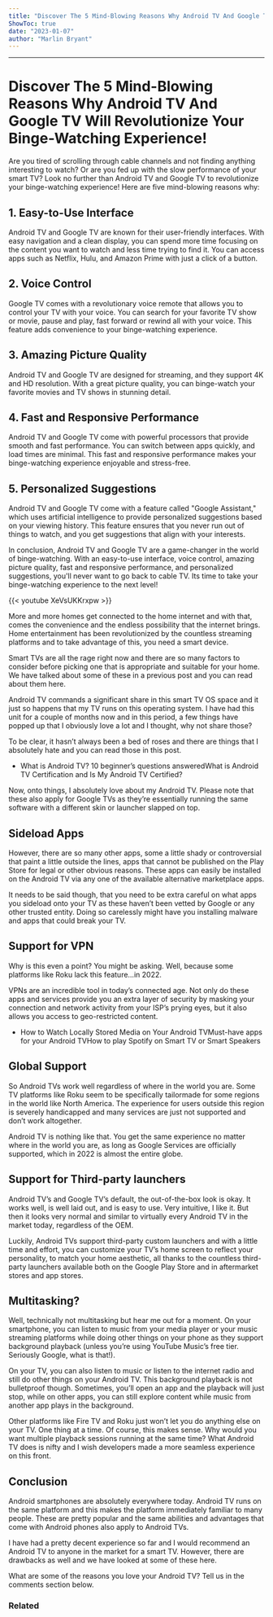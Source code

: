 ```yaml
---
title: "Discover The 5 Mind-Blowing Reasons Why Android TV And Google TV Will Revolutionize Your Binge-Watching Experience!"
ShowToc: true 
date: "2023-01-07"
author: "Marlin Bryant"
---
```

*****
# Discover The 5 Mind-Blowing Reasons Why Android TV And Google TV Will Revolutionize Your Binge-Watching Experience!

Are you tired of scrolling through cable channels and not finding anything interesting to watch? Or are you fed up with the slow performance of your smart TV? Look no further than Android TV and Google TV to revolutionize your binge-watching experience! Here are five mind-blowing reasons why:

## 1. Easy-to-Use Interface

Android TV and Google TV are known for their user-friendly interfaces. With easy navigation and a clean display, you can spend more time focusing on the content you want to watch and less time trying to find it. You can access apps such as Netflix, Hulu, and Amazon Prime with just a click of a button.

## 2. Voice Control

Google TV comes with a revolutionary voice remote that allows you to control your TV with your voice. You can search for your favorite TV show or movie, pause and play, fast forward or rewind all with your voice. This feature adds convenience to your binge-watching experience.

## 3. Amazing Picture Quality

Android TV and Google TV are designed for streaming, and they support 4K and HD resolution. With a great picture quality, you can binge-watch your favorite movies and TV shows in stunning detail.

## 4. Fast and Responsive Performance

Android TV and Google TV come with powerful processors that provide smooth and fast performance. You can switch between apps quickly, and load times are minimal. This fast and responsive performance makes your binge-watching experience enjoyable and stress-free.

## 5. Personalized Suggestions

Android TV and Google TV come with a feature called "Google Assistant," which uses artificial intelligence to provide personalized suggestions based on your viewing history. This feature ensures that you never run out of things to watch, and you get suggestions that align with your interests.

In conclusion, Android TV and Google TV are a game-changer in the world of binge-watching. With an easy-to-use interface, voice control, amazing picture quality, fast and responsive performance, and personalized suggestions, you'll never want to go back to cable TV. Its time to take your binge-watching experience to the next level!

{{< youtube XeVsUKKrxpw >}} 



More and more homes get connected to the home internet and with that, comes the convenience and the endless possibility that the internet brings. Home entertainment has been revolutionized by the countless streaming platforms and to take advantage of this, you need a smart device.
 
Smart TVs are all the rage right now and there are so many factors to consider before picking one that is appropriate and suitable for your home. We have talked about some of these in a previous post and you can read about them here.
 
Android TV commands a significant share in this smart TV OS space and it just so happens that my TV runs on this operating system. I have had this unit for a couple of months now and in this period, a few things have popped up that I obviously love a lot and I thought, why not share those?
 
To be clear, it hasn’t always been a bed of roses and there are things that I absolutely hate and you can read those in this post.
 
- What is Android TV? 10 beginner’s questions answeredWhat is Android TV Certification and Is My Android TV Certified?

 
Now, onto things, I absolutely love about my Android TV. Please note that these also apply for Google TVs as they’re essentially running the same software with a different skin or launcher slapped on top.
 
## Sideload Apps
 
However, there are so many other apps, some a little shady or controversial that paint a little outside the lines, apps that cannot be published on the Play Store for legal or other obvious reasons. These apps can easily be installed on the Android TV via any one of the available alternative marketplace apps.
 
It needs to be said though, that you need to be extra careful on what apps you sideload onto your TV as these haven’t been vetted by Google or any other trusted entity. Doing so carelessly might have you installing malware and apps that could break your TV.
 
## Support for VPN
 
Why is this even a point? You might be asking. Well, because some platforms like Roku lack this feature…in 2022.
 
VPNs are an incredible tool in today’s connected age. Not only do these apps and services provide you an extra layer of security by masking your connection and network activity from your ISP’s prying eyes, but it also allows you access to geo-restricted content.
 
- How to Watch Locally Stored Media on Your Android TVMust-have apps for your Android TVHow to play Spotify on Smart TV or Smart Speakers

 
## Global Support
 
So Android TVs work well regardless of where in the world you are. Some TV platforms like Roku seem to be specifically tailormade for some regions in the world like North America. The experience for users outside this region is severely handicapped and many services are just not supported and don’t work altogether.
 
Android TV is nothing like that. You get the same experience no matter where in the world you are, as long as Google Services are officially supported, which in 2022 is almost the entire globe.
 
## Support for Third-party launchers
 
Android TV’s and Google TV’s default, the out-of-the-box look is okay. It works well, is well laid out, and is easy to use. Very intuitive, I like it. But then it looks very normal and similar to virtually every Android TV in the market today, regardless of the OEM.
 
Luckily, Android TVs support third-party custom launchers and with a little time and effort, you can customize your TV’s home screen to reflect your personality, to match your home aesthetic, all thanks to the countless third-party launchers available both on the Google Play Store and in aftermarket stores and app stores.
 
## Multitasking?
 
Well, technically not multitasking but hear me out for a moment. On your smartphone, you can listen to music from your media player or your music streaming platforms while doing other things on your phone as they support background playback (unless you’re using YouTube Music’s free tier. Seriously Google, what is that!).
 
On your TV, you can also listen to music or listen to the internet radio and still do other things on your Android TV. This background playback is not bulletproof though. Sometimes, you’ll open an app and the playback will just stop, while on other apps, you can still explore content while music from another app plays in the background.
 
Other platforms like Fire TV and Roku just won’t let you do anything else on your TV. One thing at a time. Of course, this makes sense. Why would you want multiple playback sessions running at the same time? What Android TV does is nifty and I wish developers made a more seamless experience on this front.
 
## Conclusion
 
Android smartphones are absolutely everywhere today. Android TV runs on the same platform and this makes the platform immediately familiar to many people. These are pretty popular and the same abilities and advantages that come with Android phones also apply to Android TVs.
 
I have had a pretty decent experience so far and I would recommend an Android TV to anyone in the market for a smart TV. However, there are drawbacks as well and we have looked at some of these here.
 
What are some of the reasons you love your Android TV? Tell us in the comments section below.
 
### Related



